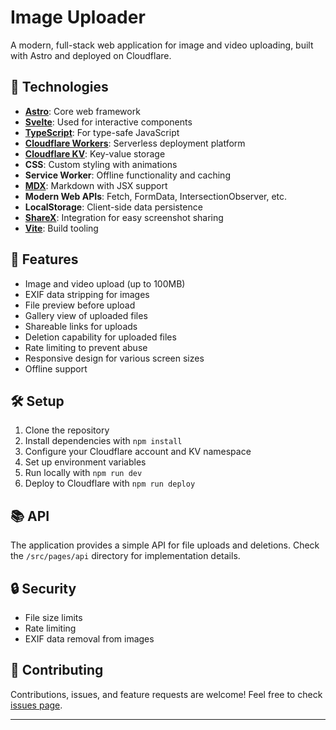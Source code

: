 # Image Uploader

A modern, full-stack web application for image and video uploading, built with Astro and deployed on Cloudflare.

## 🚀 Technologies

- **[Astro](https://astro.build/)**: Core web framework
- **[Svelte](https://svelte.dev/)**: Used for interactive components
- **[TypeScript](https://www.typescriptlang.org/)**: For type-safe JavaScript
- **[Cloudflare Workers](https://workers.cloudflare.com/)**: Serverless deployment platform
- **[Cloudflare KV](https://www.cloudflare.com/products/workers-kv/)**: Key-value storage
- **CSS**: Custom styling with animations
- **Service Worker**: Offline functionality and caching
- **[MDX](https://mdxjs.com/)**: Markdown with JSX support
- **Modern Web APIs**: Fetch, FormData, IntersectionObserver, etc.
- **LocalStorage**: Client-side data persistence
- **[ShareX](https://getsharex.com/)**: Integration for easy screenshot sharing
- **[Vite](https://vitejs.dev/)**: Build tooling

## 🌟 Features

- Image and video upload (up to 100MB)
- EXIF data stripping for images
- File preview before upload
- Gallery view of uploaded files
- Shareable links for uploads
- Deletion capability for uploaded files
- Rate limiting to prevent abuse
- Responsive design for various screen sizes
- Offline support

## 🛠 Setup

1. Clone the repository
2. Install dependencies with `npm install`
3. Configure your Cloudflare account and KV namespace
4. Set up environment variables
5. Run locally with `npm run dev`
6. Deploy to Cloudflare with `npm run deploy`

## 📚 API

The application provides a simple API for file uploads and deletions. Check the `/src/pages/api` directory for implementation details.

## 🔒 Security

- File size limits
- Rate limiting
- EXIF data removal from images

## 🤝 Contributing

Contributions, issues, and feature requests are welcome! Feel free to check [issues page](https://github.com/torikushiii/uploader/issues?q=sort%3Aupdated-desc+is%3Aissue+is%3Aopen).

---
